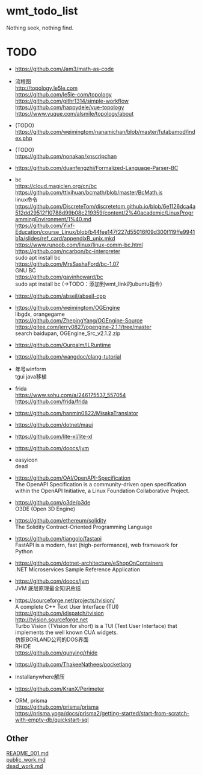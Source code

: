 # wmt_todo_list
Nothing seek, nothing find.

# TODO  
* https://github.com/Jam3/math-as-code  

* 流程图  
http://topology.le5le.com  
https://github.com/le5le-com/topology  
https://github.com/githr1314/simple-workflow  
https://github.com/happydele/vue-topology  
https://www.yuque.com/alsmile/topology/about  

* (TODO)  
https://github.com/weimingtom/nanamichan/blob/master/futabamod/index.php  

* (TODO)  
https://github.com/nonakap/xnscripchan  

* https://github.com/duanfengzhi/Formalized-Language-Parser-BC  

* bc  
https://cloud.magiclen.org/cn/bc  
https://github.com/ttlxihuan/bcmath/blob/master/BcMath.js  
linux命令  
https://github.com/DiscreteTom/discretetom.github.io/blob/6e1126dca4a512dd29512f10788d99b08c219359/content/2%40academic/LinuxProgrammingEnvironment/1%40.md  
https://github.com/Yixf-Education/course_Linux/blob/b44fee147f227d55016f09d300f119ffe9941b1a/slides/ref_card/appendixB_unix.mkd  
https://www.runoob.com/linux/linux-comm-bc.html  
https://github.com/ncarbon/bc-interpreter  
sudo apt install bc  
https://github.com/MrsSashaFord/bc-1.07  
GNU BC  
https://github.com/gavinhoward/bc  
sudo apt install bc (->TODO：添加到wmt_link的ubuntu指令）  

* https://github.com/abseil/abseil-cpp  

* https://github.com/weimingtom/OGEngine  
libgdx, orangegame  
https://github.com/ZhepingYang/OGEngine-Source  
https://gitee.com/jerry0827/ogengine-2.1.1/tree/master  
search baidupan, OGEngine_Src_v2.1.2.zip  

* https://github.com/Ourpalm/ILRuntime  

* https://github.com/wangdoc/clang-tutorial   

* 年号winform  
tgui java移植  

* frida  
https://www.sohu.com/a/246175537_557054  
https://github.com/frida/frida  

* https://github.com/hanmin0822/MisakaTranslator  

* https://github.com/dotnet/maui  

* https://github.com/lite-xl/lite-xl  

* https://github.com/doocs/jvm  

* easyicon  
dead  

* https://github.com/OAI/OpenAPI-Specification  
The OpenAPI Specification is a community-driven open specification within the OpenAPI Initiative, a Linux Foundation Collaborative Project.  

* https://github.com/o3de/o3de  
O3DE (Open 3D Engine)  

* https://github.com/ethereum/solidity  
The Solidity Contract-Oriented Programming Language  

* https://github.com/tiangolo/fastapi  
FastAPI is a modern, fast (high-performance), web framework for Python  

* https://github.com/dotnet-architecture/eShopOnContainers  
.NET Microservices Sample Reference Application  

* https://github.com/doocs/jvm  
JVM 底层原理最全知识总结  

* https://sourceforge.net/projects/tvision/  
A complete C++ Text User Interface (TUI)  
https://github.com/idispatch/tvision  
http://tvision.sourceforge.net  
Turbo Vision (TVision for short) is a TUI (Text User Interface) that implements the well known CUA widgets.   
仿照BORLAND公司的DOS界面  
RHIDE  
https://github.com/qunying/rhide  

* https://github.com/ThakeeNathees/pocketlang  

* installanywhere解压  

* https://github.com/KranX/Perimeter  

* ORM, prisma  
https://github.com/prisma/prisma  
https://prisma.yoga/docs/prisma2/getting-started/start-from-scratch-with-empty-db/quickstart-sql  


## Other  
[README_001.md](README_001.md)  
[public_work.md](public_work.md)  
[dead_work.md](dead_work.md)  
